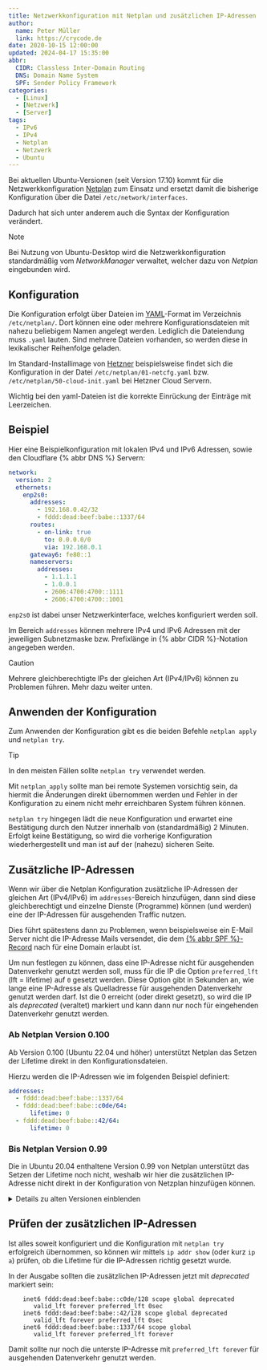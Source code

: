 ```yaml
---
title: Netzwerkkonfiguration mit Netplan und zusätzlichen IP-Adressen
author:
  name: Peter Müller
  link: https://crycode.de
date: 2020-10-15 12:00:00
updated: 2024-04-17 15:35:00
abbr:
  CIDR: Classless Inter-Domain Routing
  DNS: Domain Name System
  SPF: Sender Policy Framework
categories:
  - [Linux]
  - [Netzwerk]
  - [Server]
tags:
  - IPv6
  - IPv4
  - Netplan
  - Netzwerk
  - Ubuntu
---
```


Bei aktuellen Ubuntu-Versionen (seit Version 17.10) kommt für die Netzwerkkonfiguration [Netplan](https://netplan.io/) zum Einsatz und ersetzt damit die bisherige Konfiguration über die Datei `/etc/network/interfaces`.

Dadurch hat sich unter anderem auch die Syntax der Konfiguration verändert.

<!-- more -->

> [!NOTE]
> Bei Nutzung von Ubuntu-Desktop wird die Netzwerkkonfiguration standardmäßig vom *NetworkManager* verwaltet, welcher dazu von *Netplan* eingebunden wird.

## Konfiguration

Die Konfiguration erfolgt über Dateien im [YAML](https://de.wikipedia.org/wiki/YAML)-Format im Verzeichnis `/etc/netplan/`. Dort können eine oder mehrere Konfigurationsdateien mit nahezu beliebigem Namen angelegt werden. Lediglich die Dateiendung muss `.yaml` lauten. Sind mehrere Dateien vorhanden, so werden diese in lexikalischer Reihenfolge geladen.

Im Standard-Installimage von [Hetzner](https://www.hetzner.com/de/) beispielsweise findet sich die Konfiguration in der Datei `/etc/netplan/01-netcfg.yaml` bzw. `/etc/netplan/50-cloud-init.yaml` bei Hetzner Cloud Servern.

Wichtig bei den yaml-Dateien ist die korrekte Einrückung der Einträge mit Leerzeichen.

## Beispiel

Hier eine Beispielkonfiguration mit lokalen IPv4 und IPv6 Adressen, sowie den Cloudflare {% abbr DNS %} Servern:

```yaml Netplan Beispielkonfiguration
network:
  version: 2
  ethernets:
    enp2s0:
      addresses:
        - 192.168.0.42/32
        - fddd:dead:beef:babe::1337/64
      routes:
        - on-link: true
          to: 0.0.0.0/0
          via: 192.168.0.1
      gateway6: fe80::1
      nameservers:
        addresses:
          - 1.1.1.1
          - 1.0.0.1
          - 2606:4700:4700::1111
          - 2606:4700:4700::1001
```

`enp2s0` ist dabei unser Netzwerkinterface, welches konfiguriert werden soll.

Im Bereich `addresses` können mehrere IPv4 und IPv6 Adressen mit der jeweiligen Subnetzmaske bzw. Prefixlänge in {% abbr CIDR %}-Notation angegeben werden.

> [!CAUTION]
> Mehrere gleichberechtigte IPs der gleichen Art (IPv4/IPv6) können zu Problemen führen. Mehr dazu weiter unten.

## Anwenden der Konfiguration

Zum Anwenden der Konfiguration gibt es die beiden Befehle `netplan apply` und `netplan try`.

> [!TIP]
> In den meisten Fällen sollte `netplan try` verwendet werden.

Mit `netplan apply` sollte man bei remote Systemen vorsichtig sein, da hiermit die Änderungen direkt übernommen werden und Fehler in der Konfiguration zu einem nicht mehr erreichbaren System führen können.

`netplan try` hingegen lädt die neue Konfiguration und erwartet eine Bestätigung durch den Nutzer innerhalb von (standardmäßig) 2 Minuten. Erfolgt keine Bestätigung, so wird die vorherige Konfiguration wiederhergestellt und man ist auf der (nahezu) sicheren Seite.

## Zusätzliche IP-Adressen

Wenn wir über die Netplan Konfiguration zusätzliche IP-Adressen der gleichen Art (IPv4/IPv6) im `addresses`-Bereich hinzufügen, dann sind diese gleichberechtigt und einzelne Dienste (Programme) können (und werden) eine der IP-Adressen für ausgehenden Traffic nutzen.

Dies führt spätestens dann zu Problemen, wenn beispielsweise ein E-Mail Server nicht die IP-Adresse Mails versendet, die dem [{% abbr SPF %}-Record](https://de.wikipedia.org/wiki/Sender_Policy_Framework) nach für eine Domain erlaubt ist.

Um nun festlegen zu können, dass eine IP-Adresse nicht für ausgehenden Datenverkehr genutzt werden soll, muss für die IP die Option `preferred_lft` (lft = lifetime) auf `0` gesetzt werden. Diese Option gibt in Sekunden an, wie lange eine IP-Adresse als Quelladresse für ausgehenden Datenverkehr genutzt werden darf. Ist die 0 erreicht (oder direkt gesetzt), so wird die IP als *deprecated* (veraltet) markiert und kann dann nur noch für eingehenden Datenverkehr genutzt werden.

### Ab Netplan Version 0.100

Ab Version 0.100 (Ubuntu 22.04 und höher) unterstützt Netplan das Setzen der Lifetime direkt in den Konfigurationsdateien.

Hierzu werden die IP-Adressen wie im folgenden Beispiel definiert:

```yaml Netplan Konfiguration mit lifetime für bestimmte Adressen
addresses:
  - fddd:dead:beef:babe::1337/64
  - fddd:dead:beef:babe::c0de/64:
      lifetime: 0
  - fddd:dead:beef:babe::42/64:
      lifetime: 0
```

### Bis Netplan Version 0.99

Die in Ubuntu 20.04 enthaltene Version 0.99 von Netplan unterstützt das Setzen der Lifetime noch nicht, weshalb wir hier die zusätzlichen IP-Adresse nicht direkt in der Konfiguration von Netzplan hinzufügen können.

<details>
<summary>Details zu alten Versionen einblenden</summary>

Stattdessen weichen wir auf Hooks des [networkd-dispatcher](https://gitlab.com/craftyguy/networkd-dispatcher) aus. Dieser ist Standardmäßig bei Ubuntu zusammen mit Netplan installiert.

Zum Hinzufügen von IP-Adressen nach dem Start eines Netzwerkinterfaces erstellen wir die Datei `/etc/networkd-dispatcher/routable.d/50-ifup-hooks` mit folgendem Inhalt:

```sh networkd-dispatcher ifup Hook
#!/bin/bash

ETH_IFACE=enp2s0

if [ "$IFACE" == "$ETH_IFACE" ]; then
  ip -6 addr add fddd:dead:beef:babe::c0de dev $ETH_IFACE preferred_lft 0
  ip -6 addr add fddd:dead:beef:babe::42 dev $ETH_IFACE preferred_lft 0
fi
```

Damit die IP-Adressen beim Stoppen des Interfaces auch wieder entfernt werden, erstellen wir zusätzlich die Datei `/etc/networkd-dispatcher/off.d/50-ifdown-hooks` mit folgendem Inhalt:

```sh networkd-dispatcher ifdown Hook
#!/bin/bash

ETH_IFACE=enp2s0

if [ "$IFACE" == "$ETH_IFACE" ]; then
  ip -6 addr del fddd:dead:beef:babe::c0de dev $ETH_IFACE
  ip -6 addr del fddd:dead:beef:babe::42 dev $ETH_IFACE
fi
```

Diese beiden Dateien müssen dem Nutzer root gehören und ausführbar sein (`chmod u+x`).

Der Name des Interfaces und die IP-Adressen müssen natürlich entsprechend angepasst werden.

Zusätzlich empfehle ich, in der Konfiguration (z.B. `/etc/netplan/01-netcfg.yaml`) von Netplan die folgenden Kommentarzeilen hinzuzufügen, damit man sich beim Bearbeiten dieser direkt wieder daran erinnert, dass/wo die zusätzlichen IP-Adressen konfiguriert sind:

```yaml Hinweis in der Netplan Konfiguration
# additional IPs are added/removed by networkd-dispatcher
# hooks in the files
# /etc/networkd-dispatcher/routable.d/50-ifup-hooks
# /etc/networkd-dispatcher/off.d/50-ifdown-hooks
```

Mit diesen Hooks werden dann beim Starten/Stoppen des Netzwerkinterfaces automatisch die zusätzlichen IP-Adressen mit den entsprechenden Lifetimes hinzugefügt bzw. wieder entfernt.

</details>

## Prüfen der zusätzlichen IP-Adressen

Ist alles soweit konfiguriert und die Konfiguration mit `netplan try` erfolgreich übernommen, so können wir mittels `ip addr show` (oder kurz `ip a`) prüfen, ob die Lifetime für die IP-Adressen richtig gesetzt wurde.

In der Ausgabe sollten die zusätzlichen IP-Adressen jetzt mit *deprecated* markiert sein:

```plain Auszug der Ausgabe von ip a
    inet6 fddd:dead:beef:babe::c0de/128 scope global deprecated
       valid_lft forever preferred_lft 0sec
    inet6 fddd:dead:beef:babe::42/128 scope global deprecated
       valid_lft forever preferred_lft 0sec
    inet6 fddd:dead:beef:babe::1337/64 scope global
       valid_lft forever preferred_lft forever
```

Damit sollte nur noch die unterste IP-Adresse mit `preferred_lft forever` für ausgehenden Datenverkehr genutzt werden.
